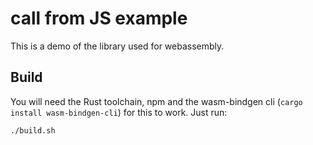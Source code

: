 # call from JS example

This is a demo of the library used for webassembly.

## Build

You will need the Rust toolchain, npm and the wasm-bindgen cli (`cargo install wasm-bindgen-cli`) for this to work. Just run:

```
./build.sh
```
